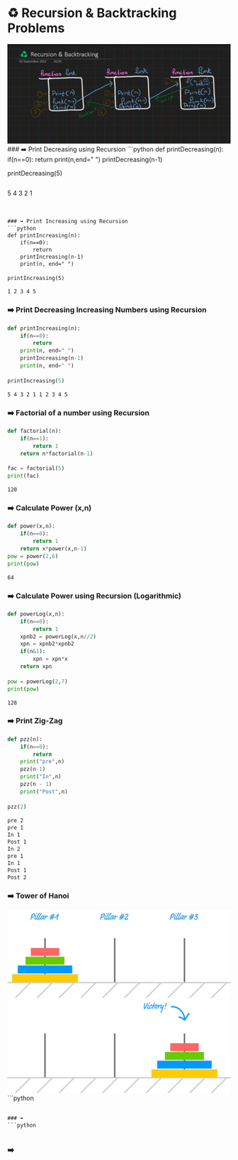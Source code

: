 # ♻️ Recursion & Backtracking Problems


<img src="source\rb.jpg" alt="">
### ➡️ Print Decreasing using Recursion
```python
def printDecreasing(n):
    if(n==0):
        return
    print(n,end=" ")
    printDecreasing(n-1)

printDecreasing(5)
```
```
5 4 3 2 1
```


### ➡️ Print Increasing using Recursion 
```python
def printIncreasing(n):
    if(n==0):
        return
    printIncreasing(n-1)
    print(n, end=" ")

printIncreasing(5)
```
```
1 2 3 4 5 
```
### ➡️ Print Decreasing Increasing Numbers using Recursion
```python
def printIncreasing(n):
    if(n==0):
        return
    print(n, end=" ")
    printIncreasing(n-1)
    print(n, end=" ")

printIncreasing(5)
```
```
5 4 3 2 1 1 2 3 4 5 
```
### ➡️ Factorial of a number using Recursion
```python
def factorial(n):
    if(n==1):
        return 1
    return n*factorial(n-1)

fac = factorial(5)
print(fac)
```
```
120
```

### ➡️ Calculate Power (x,n)
```python
def power(x,n):
    if(n==0):
        return 1
    return x*power(x,n-1)
pow = power(2,6)
print(pow)
```
```
64
```

### ➡️ Calculate Power using Recursion (Logarithmic)
```python
def powerLog(x,n):
    if(n==0):
        return 1
    xpnb2 = powerLog(x,n//2)
    xpn = xpnb2*xpnb2
    if(n&1):
        xpn = xpn*x
    return xpn

pow = powerLog(2,7)
print(pow)
```
```
128
```

### ➡️ Print Zig-Zag
```python
def pzz(n):
    if(n==0):
        return
    print("pre",n)
    pzz(n-1)
    print("In",n)
    pzz(n - 1)
    print("Post",n)

pzz(2)
```
```
pre 2
pre 1
In 1
Post 1
In 2
pre 1
In 1
Post 1
Post 2
```
### ➡️ Tower of Hanoi
<img src="source\Tower_of_Hanoi.webp" alt="">
<img src="source\Tower_of_Hanoibg.webp" alt="">
```python

```
```

```
### ➡️ 
```python

```
```

```
### ➡️ 
```python

```
```

```

